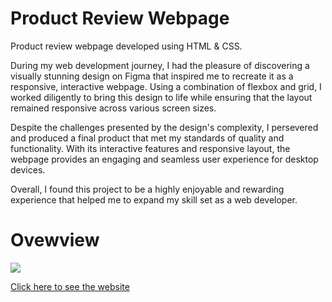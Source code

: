# Product Review Webpage
Product review webpage developed using HTML &amp; CSS.

During my web development journey, I had the pleasure of discovering a visually stunning design on Figma that inspired me to recreate it as a responsive, interactive webpage. Using a combination of flexbox and grid, I worked diligently to bring this design to life while ensuring that the layout remained responsive across various screen sizes.

Despite the challenges presented by the design's complexity, I persevered and produced a final product that met my standards of quality and functionality. With its interactive features and responsive layout, the webpage provides an engaging and seamless user experience for desktop devices.

Overall, I found this project to be a highly enjoyable and rewarding experience that helped me to expand my skill set as a web developer.

<h1>Ovewview</h1>

<img src="https://iili.io/HOdhIMQ.md.png">

<a href="https://giochagelishvili.github.io/product-review/">Click here to see the website</a>
